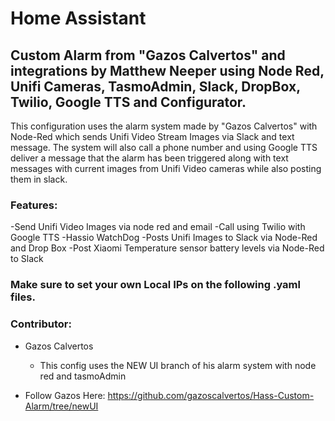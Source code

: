 # Home Assistant

## Custom Alarm from "Gazos Calvertos" and integrations by Matthew Neeper using Node Red, Unifi Cameras, TasmoAdmin, Slack, DropBox, Twilio, Google TTS and Configurator.

This configuration uses the alarm system made by "Gazos Calvertos" with Node-Red which sends Unifi Video Stream Images via Slack and text message. The system will also call a phone number and using Google TTS deliver a message that the alarm has been triggered along with text messages with current images from Unifi Video cameras while also posting them in slack. 

### Features:
-Send Unifi Video Images via node red and email
-Call using Twilio with Google TTS
-Hassio WatchDog
-Posts Unifi Images to Slack via Node-Red and Drop Box
-Post Xiaomi Temperature sensor battery levels via Node-Red to Slack


### Make sure to set your own Local IPs on the following .yaml files.


### Contributor: 
- Gazos Calvertos
  - This config uses the NEW UI branch of his alarm system with node red and tasmoAdmin
  
- Follow Gazos Here: https://github.com/gazoscalvertos/Hass-Custom-Alarm/tree/newUI
